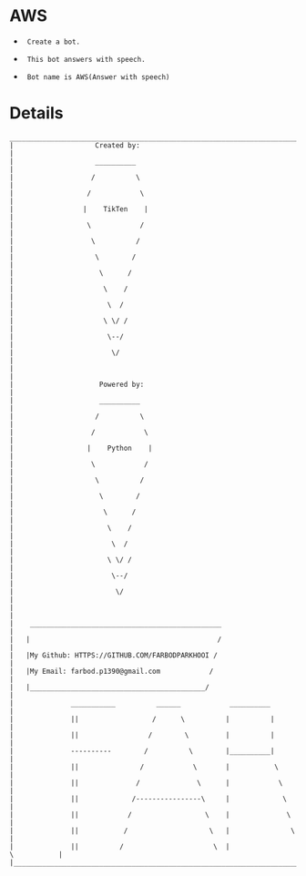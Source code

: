 # AWS
-
       Create a bot.
-
       This bot answers with speech.
-
       Bot name is AWS(Answer with speech)

# Details
    __________________________________________________________________________________
    |                    Created by:                                                  |
    |                    __________                                                   |
    |                   /          \                                                  |
    |                  /            \                                                 |
    |                 |    TikTen    |                                                |
    |                  \            /                                                 |
    |                   \          /                                                  |
    |                    \        /                                                   |
    |                     \      /                                                    |
    |                      \    /                                                     |
    |                       \  /                                                      |
    |                      \ \/ /                                                     |
    |                       \--/                                                      |
    |                        \/                                                       |
    |                                                                                 |
    |                     Powered by:                                                 |
    |                     __________                                                  |
    |                    /          \                                                 |
    |                   /            \                                                |
    |                  |    Python    |                                               |
    |                   \            /                                                |
    |                    \          /                                                 |
    |                     \        /                                                  |
    |                      \      /                                                   |
    |                       \    /                                                    |
    |                        \  /                                                     |
    |                       \ \/ /                                                    |
    |                        \--/                                                     |
    |                         \/                                                      |
    |                                                                                 |
    |    _______________________________________________                              |
    |   |                                              /                              |
    |   |My Github: HTTPS://GITHUB.COM/FARBODPARKHOOI /                               |
    |   |My Email: farbod.p1390@gmail.com            /                                |
    |   |___________________________________________/                                 |
    |              ___________          ______            __________                  |
    |              ||                  /      \          |          |                 | 
    |              ||                 /        \         |          |                 |
    |              ----------        /          \        |__________|                 |
    |              ||               /            \       |           \                |
    |              ||              /              \      |            \               |
    |              ||             /----------------\     |             \              |
    |              ||            /                  \    |              \             |
    |              ||           /                    \   |               \            |
    |              ||          /                      \  |                \           |
    |_________________________________________________________________________________|
